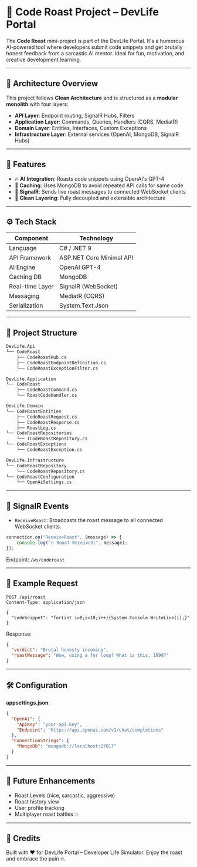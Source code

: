 # 📄 Code Roast Project – DevLife Portal

The **Code Roast** mini-project is part of the DevLife Portal. It's a humorous AI-powered tool where developers submit code snippets and get brutally honest feedback from a sarcastic AI mentor. Ideal for fun, motivation, and creative development learning.

---

## 🧱 Architecture Overview
This project follows **Clean Architecture** and is structured as a **modular monolith** with four layers:

- **API Layer**: Endpoint routing, SignalR Hubs, Filters
- **Application Layer**: Commands, Queries, Handlers (CQRS, MediatR)
- **Domain Layer**: Entities, Interfaces, Custom Exceptions
- **Infrastructure Layer**: External services (OpenAI, MongoDB, SignalR Hubs)

---

## 🚀 Features

- 🔥 **AI Integration**: Roasts code snippets using OpenAI's GPT-4
- 🧠 **Caching**: Uses MongoDB to avoid repeated API calls for same code
- 📡 **SignalR**: Sends live roast messages to connected WebSocket clients
- 🧼 **Clean Layering**: Fully decoupled and extensible architecture

---

## ⚙️ Tech Stack

| Component       | Technology              |
|----------------|--------------------------|
| Language        | C# / .NET 9             |
| API Framework   | ASP.NET Core Minimal API|
| AI Engine       | OpenAI GPT-4            |
| Caching DB      | MongoDB                 |
| Real-time Layer | SignalR (WebSocket)     |
| Messaging       | MediatR (CQRS)          |
| Serialization   | System.Text.Json        |

---

## 📂 Project Structure

```bash
DevLife.Api
└── CodeRoast
    ├── CodeRoastHub.cs
    ├── CodeRoastEndpointDefinition.cs
    └── CodeRoastExceptionFilter.cs

DevLife.Application
└── CodeRoast
    ├── CodeRoastCommand.cs
    └── RoastCodeHandler.cs

DevLife.Domain
└── CodeRoastEntities
    ├── CodeRoastRequest.cs
    ├── CodeRoastResponse.cs
    ├── RoastLog.cs
└── CodeRoastRepositories
    └── ICodeRoastRepository.cs
└── CodeRoastExceptions
    └── CodeRoastException.cs

DevLife.Infrastructure
└── CodeRoastRepository
    └── CodeRoastRepository.cs
└── CodeRoastConfiguration
    └── OpenAiSettings.cs
```

---

## 📡 SignalR Events
- `ReceiveRoast`: Broadcasts the roast message to all connected WebSocket clients.

```js
connection.on("ReceiveRoast", (message) => {
    console.log("🔥 Roast Received:", message);
});
```

Endpoint: `/ws/coderoast`

---

## 🧪 Example Request
```http
POST /api/roast
Content-Type: application/json

{
  "codeSnippet": "for(int i=0;i<10;i++){System.Console.WriteLine(i);}"
}
```

Response:
```json
{
  "verdict": "Brutal honesty incoming",
  "roastMessage": "Wow, using a for loop? What is this, 1998?"
}
```

---

## 🛠 Configuration
**appsettings.json**:
```json
{
  "OpenAi": {
    "ApiKey": "your-api-key",
    "Endpoint": "https://api.openai.com/v1/chat/completions"
  },
  "ConnectionStrings": {
    "MongoDb": "mongodb://localhost:27017"
  }
}
```

---

## 🧠 Future Enhancements
- Roast Levels (nice, sarcastic, aggressive)
- Roast history view
- User profile tracking
- Multiplayer roast battles 💥

---

## 🙌 Credits
Built with ❤️ for DevLife Portal – Developer Life Simulator. Enjoy the roast and embrace the pain 🔥.
